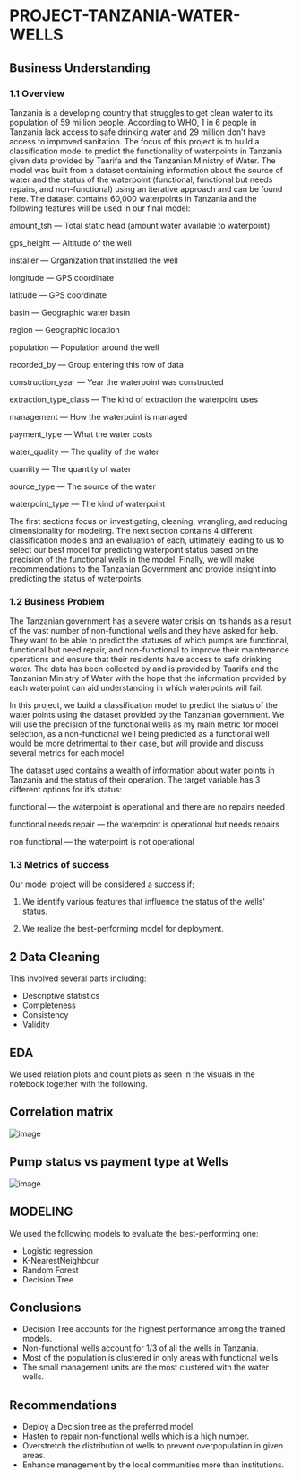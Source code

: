 # PROJECT-TANZANIA-WATER-WELLS

## Business Understanding

### 1.1 Overview

Tanzania is a developing country that struggles to get clean water to its population of 59 million people. According 
to WHO, 1 in 6 people in Tanzania lack access to safe drinking water and 29 million don’t have access to improved 
sanitation. The focus of this project is to build a classification model to predict the functionality of waterpoints 
in Tanzania given data provided by Taarifa and the Tanzanian Ministry of Water. The model was built from a dataset 
containing information about the source of water and the status of the waterpoint (functional, functional but needs repairs, 
and non-functional) using an iterative approach and can be found here. The dataset contains 60,000 waterpoints in Tanzania 
and the following features will be used in our final model:

amount_tsh — Total static head (amount water available to waterpoint)

gps_height — Altitude of the well

installer — Organization that installed the well

longitude — GPS coordinate

latitude — GPS coordinate

basin — Geographic water basin

region — Geographic location

population — Population around the well

recorded_by — Group entering this row of data

construction_year — Year the waterpoint was constructed

extraction_type_class — The kind of extraction the waterpoint uses

management — How the waterpoint is managed

payment_type — What the water costs

water_quality — The quality of the water

quantity — The quantity of water

source_type — The source of the water

waterpoint_type — The kind of waterpoint

The first sections focus on investigating, cleaning, wrangling, and reducing dimensionality for modeling. The next 
section contains 4 different classification models and an evaluation of each, ultimately leading to us to select our 
best model for predicting waterpoint status based on the precision of the functional wells in the model. Finally, 
we will make recommendations to the Tanzanian Government and provide insight into predicting the status of waterpoints.

### 1.2 Business Problem

The Tanzanian government has a severe water crisis on its hands as a result of the vast number of non-functional 
wells and they have asked for help. They want to be able to predict the statuses of which pumps are functional, 
functional but need repair, and non-functional to improve their maintenance operations and ensure that 
their residents have access to safe drinking water. The data has been collected by and is provided by Taarifa and 
the Tanzanian Ministry of Water with the hope that the information provided by each waterpoint can aid understanding 
in which waterpoints will fail.

In this project, we build a classification model to predict the status of the water points using the dataset provided
by the Tanzanian government. We will use the precision of the functional wells as my main metric for 
model selection, as a non-functional well being predicted as a functional well would be more detrimental to their 
case, but will provide and discuss several metrics for each model.

The dataset used contains a wealth of information about water points in Tanzania and the status of their operation. 
The target variable has 3 different options for it’s status:

functional — the waterpoint is operational and there are no repairs needed

functional needs repair — the waterpoint is operational but needs repairs

non functional — the waterpoint is not operational

### 1.3 Metrics of success

Our model project will be considered a success if;

1. We identify various features that influence the status of the wells' status.

2. We realize the best-performing model for deployment.

## 2 Data Cleaning

This involved several parts including:

- Descriptive statistics
- Completeness
- Consistency
- Validity

## EDA

We used relation plots and count plots as seen in the visuals in the notebook together with the following.

## Correlation matrix

![image](https://github.com/nguro23/Tanazanian-Water-Wells-Project/assets/142256019/a6ff4345-5676-43d2-9010-443c8a58259e)

## Pump status vs payment type at Wells

![image](https://github.com/nguro23/Tanazanian-Water-Wells-Project/assets/142256019/a093459a-a372-491e-b934-0227d1a58981)

## MODELING

We used the following models to evaluate the best-performing one:

- Logistic regression
- K-NearestNeighbour
- Random Forest
- Decision Tree

## Conclusions

- Decision Tree accounts for the highest performance among the trained models.
- Non-functional wells account for 1/3 of all the wells in Tanzania.
- Most of the population is clustered in only areas with functional wells.
- The small management units are the most clustered with the water wells.

## Recommendations

- Deploy a Decision tree as the preferred model.
- Hasten to repair non-functional wells which is a high number.
- Overstretch the distribution of wells to prevent overpopulation in given areas.
- Enhance management by the local communities more than institutions.

